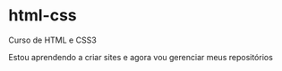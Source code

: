 # html-css
Curso de HTML e CSS3

Estou aprendendo a criar sites e agora vou gerenciar meus repositórios
